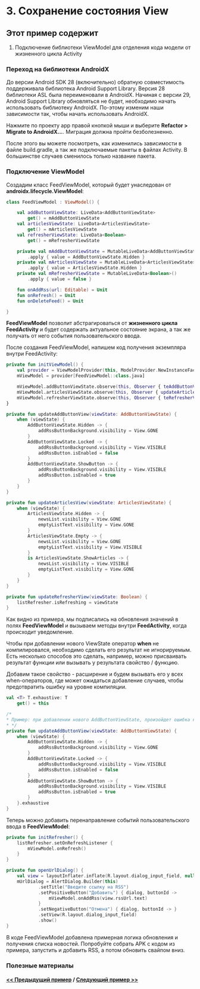 # 3. Сохранение состояния View

## Этот пример содержит

1. Подключение библиотеки ViewModel для отделения кода модели от жизненного цикла Activity

### Переход на библиотеки AndroidX

До версии Android SDK 28 (включительно) обратную совместимость поддерживала библиотека Android Support Library. Версия 28 библиотеки ASL была переименовали в AndroidX. Начиная с версии 29, Android Support Library обновляться не будет, необходимо начать использовать библиотеку AndroidX. По-этому изменим наши зависимости так, чтобы начать использовать AndroidX.

Нажмите по проекту app правой кнопкой мыши и выберите **Refactor > Migrate to AndroidX...**. Миграция должна пройти безболезненно.

После этого вы можете посмотреть, как изменились зависимости в файле build.gradle, а так же подключаемые пакеты в файлах Activity. В большинстве случаев сменилось только название пакета.

### Подключение ViewModel

Создадим класс FeedViewModel, который будет унаследован от **androidx.lifecycle.ViewModel**:

```kotlin
class FeedViewModel : ViewModel() {

    val addButtonViewState: LiveData<AddButtonViewState>
        get() = mAddButtonViewState
    val articlesViewState: LiveData<ArticlesViewState>
        get() = mArticlesViewState
    val refresherViewState: LiveData<Boolean>
        get() = mRefresherViewState

    private val mAddButtonViewState = MutableLiveData<AddButtonViewState>()
        .apply { value = AddButtonViewState.Hidden }
    private val mArticlesViewState = MutableLiveData<ArticlesViewState>()
        .apply { value = ArticlesViewState.Hidden }
    private val mRefresherViewState = MutableLiveData<Boolean>()
        .apply { value = false }

    fun onAddRss(url: Editable) = Unit
    fun onRefresh() = Unit
    fun onDeleteFeed() = Unit

}
```

**FeedViewModel** позволит абстрагироваться от **жизненного цикла FeedActivity** и будет содержать актуальное состояние экрана, а так же получать от него события пользовательского ввода.

После создания FeedViewModel, напишем код получения экземпляра внутри FeedActivity:

```kotlin
private fun initViewModel() {
    val provider = ViewModelProvider(this, ModelProvider.NewInstanceFactory())
    mViewModel = provider[FeedViewModel::class.java]

    mViewModel.addButtonViewState.observe(this, Observer { teAddButtonView(it) })
    mViewModel.articlesViewState.observe(this, Observer { updateArticlesView })
    mViewModel.refresherViewState.observe(this, Observer { teRefresherView(it) })
}

private fun updateAddButtonView(viewState: AddButtonViewState) {
    when (viewState) {
        AddButtonViewState.Hidden -> {
            addRssButtonBackground.visibility = View.GONE
        }
        AddButtonViewState.Locked -> {
            addRssButtonBackground.visibility = View.VISIBLE
            addRssButton.isEnabled = false
        }
        AddButtonViewState.ShowButton -> {
            addRssButtonBackground.visibility = View.VISIBLE
            addRssButton.isEnabled = true
        }
    }
}

private fun updateArticlesView(viewState: ArticlesViewState) {
    when (viewState) {
        ArticlesViewState.Hidden -> {
            newsList.visibility = View.GONE
            emptyListText.visibility = View.GONE
        }
        ArticlesViewState.Empty -> {
            newsList.visibility = View.GONE
            emptyListText.visibility = View.VISIBLE
        }
        is ArticlesViewState.ShowArticles -> {
            newsList.visibility = View.VISIBLE
            emptyListText.visibility = View.GONE
        }
    }
}

private fun updateRefresherView(viewState: Boolean) {
    listRefresher.isRefreshing = viewState
}
```

Как видно из примера, мы подписались на обновления значений в полях **FeedViewModel** и вызываем методы внутри **FeedActivity**, когда происходит уведомление.

Чтобы при добавлении нового ViewState оператор **when** не компилировался, необходимо сделать его результат не игнорируемым. Есть несколько способов это сделать, например, можно присваивать результат функции или вызывать у результата свойство / функцию.

Добавим такое свойство - расширение и будем вызывать его у всех when-операторов, где может ожидаться добавление случаев, чтобы предотвратить ошибку на уровне компиляции.

```kotlin
val <T> T.exhaustive: T
    get() = this

/*
* Пример: при добавлении нового AddButtonViewState, произойдет ошибка компиляции
* */
private fun updateAddButtonView(viewState: AddButtonViewState) {
    when (viewState) {
        AddButtonViewState.Hidden -> {
            addRssButtonBackground.visibility = View.GONE
        }
        AddButtonViewState.Locked -> {
            addRssButtonBackground.visibility = View.VISIBLE
            addRssButton.isEnabled = false
        }
        AddButtonViewState.ShowButton -> {
            addRssButtonBackground.visibility = View.VISIBLE
            addRssButton.isEnabled = true
        }
    }.exhaustive
}
```

Теперь можно добавить перенаправление событий пользовательского ввода в **FeedViewModel**:

```kotlin
private fun initRefresher() {
    listRefresher.setOnRefreshListener {
        mViewModel.onRefresh()
    }
}

private fun openUrlDialog() {
    val view = layoutInflater.inflate(R.layout.dialog_input_field, null, e)
    mUrlDialog = AlertDialog.Builder(this)
            .setTitle("Введите ссылку на RSS")
            .setPositiveButton("Добавить") { dialog, buttonId ->
                mViewModel.onAddRss(view.rssUrl.text)
            }
            .setNegativeButton("Отмена") { dialog, buttonId -> }
            .setView(R.layout.dialog_input_field)
            .show()
}
```

В коде FeedViewModel добавлена примерная логика обновления и получения списка новостей. Попробуйте собрать APK с кодом из примера, запустить и добавить RSS, а потом обновить свайпом вниз.

### Полезные материалы

#### [<< Предыдущий пример](../rss_parser_2) / [Следующий пример >>](../rss_parser_4)